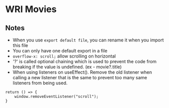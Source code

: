 # WRI Movies

## Notes
- When you use `export default file`, you can rename it when you import this file
- You can only have one default export in a file
- `overflow-x: scroll;` allow scrolling on horizontal
- '?' is called optional chaining which is used to prevent the code from breaking if the value is undefined. (ex - movie?.title)
- When using listeners on useEffect().  Remove the old listener when calling a new listener that is the same to prevent too many same listeners from being used.
```
return () => {
    window.removeEventListener("scroll");
}
```